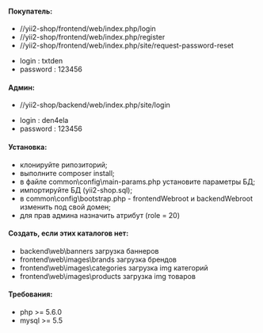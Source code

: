 #### Покупатель:

* //yii2-shop/frontend/web/index.php/login
* //yii2-shop/frontend/web/index.php/register
* //yii2-shop/frontend/web/index.php/site/request-password-reset

- login : txtden
- password : 123456


#### Админ:
* //yii2-shop/backend/web/index.php/site/login

- login : den4ela
- password : 123456


#### Установка:
 - клонируйте рипозиторий;
 - выполните composer install;
 - в файле common\config\main-params.php установите параметры БД;
 - импортируйте БД (yii2-shop.sql);
 - в common\config\bootstrap.php - frontendWebroot и backendWebroot изменить под свой домен;
 - для прав админа назначить атрибут (role = 20)
 
 
#### Создать, если этих каталогов нет:
  - backend\web\banners загрузка баннеров
  - frontend\web\images\brands загрузка брендов
  - frontend\web\images\categories загрузка img категорий
  - frontend\web\images\products загрузка img товаров

 
 #### Требования:
 - php >= 5.6.0
 - mysql >= 5.5
